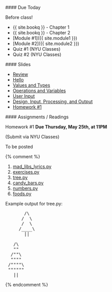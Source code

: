 <a name="class2"></a>
<article class="due" markdown="block">
#### Due Today

Before class!

* {{ site.bookq }} - Chapter 1
* {{ site.bookq }} - Chapter 2
* [Module #1]({{ site.module1 }})
* [Module #2]({{ site.module2 }})
* Quiz #1 (NYU Classes)
* Quiz #2 (NYU Classes)

</article>

<article class="slides" markdown="block">
#### Slides

* [Review](classes/02/review.html)
* [Hello](classes/02/hello.html) 
* [Values and Types](classes/02/values-and-types.html)
* [Operations and Variables](classes/02/operations-and-variables.html)
* [User Input](classes/02/user-input.html)
* [Design, Input, Processing, and Output](classes/02/design-input-output.html)
* [Homework #1](#homework1)

</article>

<article class="assignments" markdown="block">
#### Assignments / Readings		

<a name="homework1"></a>


Homework #1 __Due Thursday, May 25th, at 11PM__ 

(Submit via NYU Classes)

To be posted

{% comment %}
1. [mad_libs_lyrics.py](homework/hw01/mad_libs_lyrics.py)
2. [exercises.py](homework/hw01/exercises.py)
3. [tree.py](homework/hw01/tree.py)
4. [candy_bars.py](homework/hw01/candy_bars.py)
5. [numbers.py](homework/hw01/numbers.py)
6. [foods.py](homework/hw01/foods.py)

Example output for tree.py:

<pre>
       /\
      /  \
      /  \
     /____\
       ||

   /\
   ""
  /""\ 
  """"
 /""""\
 """""" 
   ||
</pre>
<!--_-->

{% endcomment %}
</article>


